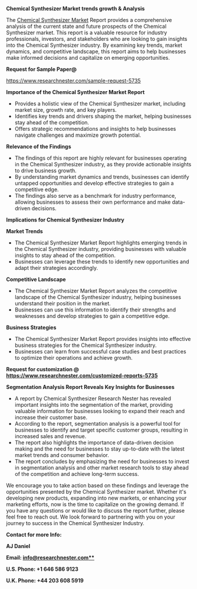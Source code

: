 ﻿<a name="_hlk167721000"></a>**Chemical Synthesizer Market trends growth & Analysis**

The [Chemical Synthesizer Market](https://www.researchnester.com/reports/chemical-synthesizer-market/5735) Report provides a comprehensive analysis of the current state and future prospects of the Chemical Synthesizer market. This report is a valuable resource for industry professionals, investors, and stakeholders who are looking to gain insights into the Chemical Synthesizer industry. By examining key trends, market dynamics, and competitive landscape, this report aims to help businesses make informed decisions and capitalize on emerging opportunities.

**Request for Sample Paper@**

<https://www.researchnester.com/sample-request-5735>

**Importance of the Chemical Synthesizer Market Report**

- Provides a holistic view of the Chemical Synthesizer market, including market size, growth rate, and key players.
- Identifies key trends and drivers shaping the market, helping businesses stay ahead of the competition.
- Offers strategic recommendations and insights to help businesses navigate challenges and maximize growth potential.

**Relevance of the Findings**	

- The findings of this report are highly relevant for businesses operating in the Chemical Synthesizer industry, as they provide actionable insights to drive business growth.
- By understanding market dynamics and trends, businesses can identify untapped opportunities and develop effective strategies to gain a competitive edge.
- The findings also serve as a benchmark for industry performance, allowing businesses to assess their own performance and make data-driven decisions.

**Implications for Chemical Synthesizer  Industry**

**Market Trends**

- The Chemical Synthesizer Market Report highlights emerging trends in the Chemical Synthesizer industry, providing businesses with valuable insights to stay ahead of the competition.
- Businesses can leverage these trends to identify new opportunities and adapt their strategies accordingly.

**Competitive Landscape**

- The Chemical Synthesizer Market Report analyzes the competitive landscape of the Chemical Synthesizer industry, helping businesses understand their position in the market.
- Businesses can use this information to identify their strengths and weaknesses and develop strategies to gain a competitive edge.

**Business Strategies**

- The Chemical Synthesizer Market Report provides insights into effective business strategies for the Chemical Synthesizer industry.
- Businesses can learn from successful case studies and best practices to optimize their operations and achieve growth.

**Request for customization @ <https://www.researchnester.com/customized-reports-5735>**

**Segmentation Analysis Report Reveals Key Insights for Businesses**

- A report by Chemical Synthesizer Research Nester has revealed important insights into the segmentation of the market, providing valuable information for businesses looking to expand their reach and increase their customer base.
- According to the report, segmentation analysis is a powerful tool for businesses to identify and target specific customer groups, resulting in increased sales and revenue.
- The report also highlights the importance of data-driven decision making and the need for businesses to stay up-to-date with the latest market trends and consumer behavior.
- The report concludes by emphasizing the need for businesses to invest in segmentation analysis and other market research tools to stay ahead of the competition and achieve long-term success.

We encourage you to take action based on these findings and leverage the opportunities presented by the Chemical Synthesizer market. Whether it's developing new products, expanding into new markets, or enhancing your marketing efforts, now is the time to capitalize on the growing demand. If you have any questions or would like to discuss the report further, please feel free to reach out. We look forward to partnering with you on your journey to success in the Chemical Synthesizer Industry.

**Contact for more Info:**

**AJ Daniel**

**Email: [info@researchnester.com**](mailto:info@researchnester.com "mailto:info@researchnester.com")**

**U.S. Phone: +1 646 586 9123**

**U.K. Phone: +44 203 608 5919**



